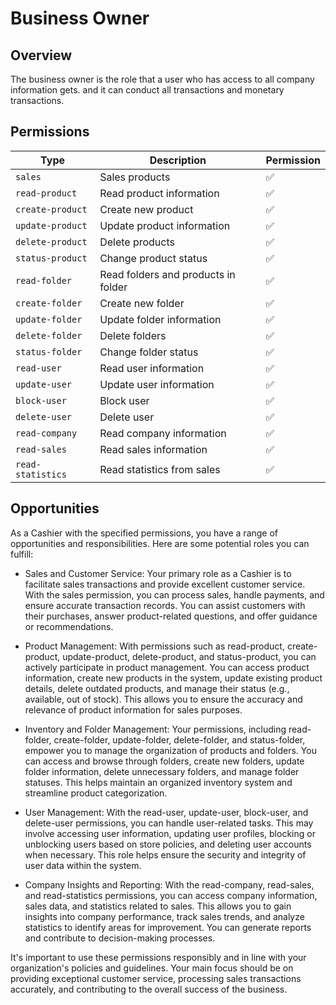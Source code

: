 # Business Owner

## Overview

The business owner is the role that a user who has access to all company information gets. and it can conduct all transactions and monetary transactions.

## Permissions

| Type               | Description                         | Permission |
|--------------------|-------------------------------------|------------|
| `sales`            | Sales products                      | ✅          |
| `read-product`     | Read product information            | ✅          |
| `create-product`   | Create new product                  | ✅          |
| `update-product`   | Update product information          | ✅          |
| `delete-product`   | Delete products                     | ✅          |
| `status-product`   | Change product status               | ✅          |
| `read-folder`      | Read folders and products in folder | ✅          |
| `create-folder`    | Create new folder                   | ✅          |
| `update-folder`    | Update folder information           | ✅          |
| `delete-folder`    | Delete folders                      | ✅          |
| `status-folder`    | Change folder status                | ✅          |
| `read-user`        | Read user information               | ✅          |
| `update-user`      | Update user information             | ✅          |
| `block-user`       | Block user                          | ✅          |
| `delete-user`      | Delete user                         | ✅          |
| `read-company`     | Read company information            | ✅          |
| `read-sales`       | Read sales information              | ✅          |
| `read-statistics`  | Read statistics from sales          | ✅          |

## Opportunities

As a Cashier with the specified permissions, you have a range of opportunities and responsibilities. Here are some potential roles you can fulfill:

- Sales and Customer Service: Your primary role as a Cashier is to facilitate sales transactions and provide excellent customer service. With the sales permission, you can process sales, handle payments, and ensure accurate transaction records. You can assist customers with their purchases, answer product-related questions, and offer guidance or recommendations.

- Product Management: With permissions such as read-product, create-product, update-product, delete-product, and status-product, you can actively participate in product management. You can access product information, create new products in the system, update existing product details, delete outdated products, and manage their status (e.g., available, out of stock). This allows you to ensure the accuracy and relevance of product information for sales purposes.

- Inventory and Folder Management: Your permissions, including read-folder, create-folder, update-folder, delete-folder, and status-folder, empower you to manage the organization of products and folders. You can access and browse through folders, create new folders, update folder information, delete unnecessary folders, and manage folder statuses. This helps maintain an organized inventory system and streamline product categorization.

- User Management: With the read-user, update-user, block-user, and delete-user permissions, you can handle user-related tasks. This may involve accessing user information, updating user profiles, blocking or unblocking users based on store policies, and deleting user accounts when necessary. This role helps ensure the security and integrity of user data within the system.

- Company Insights and Reporting: With the read-company, read-sales, and read-statistics permissions, you can access company information, sales data, and statistics related to sales. This allows you to gain insights into company performance, track sales trends, and analyze statistics to identify areas for improvement. You can generate reports and contribute to decision-making processes.

It's important to use these permissions responsibly and in line with your organization's policies and guidelines. Your main focus should be on providing exceptional customer service, processing sales transactions accurately, and contributing to the overall success of the business.